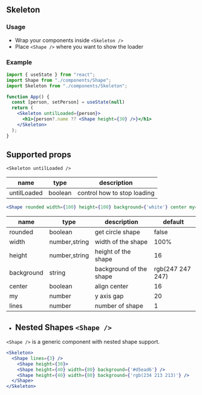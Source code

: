 ## Skeleton

### Usage

- Wrap your components inside `<Skeleton />`
- Place `<Shape />` where you want to show the loader

### Example

```jsx
import { useState } from "react";
import Shape from "./components/Shape";
import Skeleton from "./components/Skeleton";

function App() {
  const [person, setPerson] = useState(null)
  return (
    <Skeleton untilLoaded={person}>
      <h1>{person?.name ?? <Shape height={30} />}</h1>
    </Skeleton>
  );
}
```

## Supported props 
```
<Skeleton untilLoaded />
```



| name      | type | description      | 
| ----------- | ----------- | ------- |
| untilLoaded      | boolean       | control how to stop loading |

```jsx
<Shape rounded width={100} height={100} background={'white'} center my={1} lines={1} />
```



| name      | type | description      | default 
| ----------- | ----------- | ------- | ------ |
| rounded      | boolean       | get circle shape | false
| width      | number,string       | width of the shape | 100% 
| height      | number,string       | height of the shape | 16 
| background      | string       | background of the shape | rgb(247 247 247) |
| center      | boolean       | align center | 16 |
| my      | number       | y axis gap | 20 |
| lines | number       | number of shape | 1 |


- ## Nested Shapes  ```<Shape />```

`<Shape />` is a generic component with nested shape support.
```jsx
<Skeleton>
  <Shape lines={3} />
    <Shape height={30}>
    <Shape height={40} width={80} background={'#d5ead6'} />
    <Shape height={40} width={80} background={'rgb(234 213 213)'} />
  </Shape>
</Skeleton>
```
